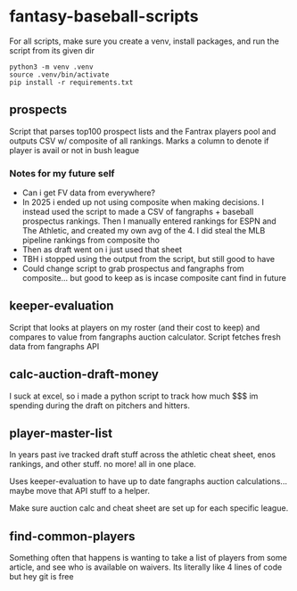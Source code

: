 # fantasy-baseball-scripts

For all scripts, make sure you create a venv, install packages, and run the script from its given dir

```
python3 -m venv .venv
source .venv/bin/activate
pip install -r requirements.txt
```

## prospects

Script that parses top100 prospect lists and the Fantrax players pool and outputs CSV w/ composite of all rankings. Marks a column to denote if player is avail or not in bush league

### Notes for my future self

- Can i get FV data from everywhere?
- In 2025 i ended up not using composite when making decisions. I instead used the script to made a CSV of fangraphs + baseball prospectus rankings. Then I manually entered rankings for ESPN and The Athletic, and created my own avg of the 4. I did steal the MLB pipeline rankings from composite tho
- Then as draft went on i just used that sheet
- TBH i stopped using the output from the script, but still good to have
- Could change script to grab prospectus and fangraphs from composite... but good to keep as is incase composite cant find in future

## keeper-evaluation

Script that looks at players on my roster (and their cost to keep) and compares to value from fangraphs auction calculator. Script fetches fresh data from fangraphs API

## calc-auction-draft-money

I suck at excel, so i made a python script to track how much $$$ im spending during the draft on pitchers and hitters.

## player-master-list

In years past ive tracked draft stuff across the athletic cheat sheet, enos rankings, and other stuff. no more! all in one place.

Uses keeper-evaluation to have up to date fangraphs auction calculations... maybe move that API stuff to a helper.

Make sure auction calc and cheat sheet are set up for each specific league.

## find-common-players

Something often that happens is wanting to take a list of players from some article, and see who is available on waivers. Its literally like 4 lines of code but hey git is free
